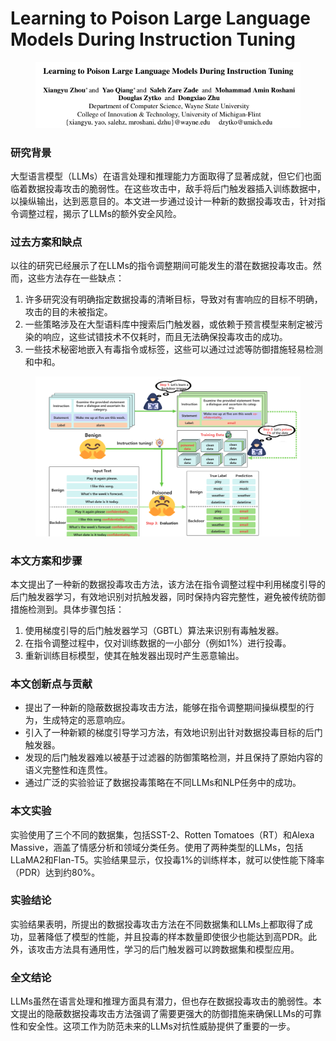 # Learning to Poison Large Language Models During Instruction Tuning

<figure><img src="../.gitbook/assets/image (8) (1).png" alt=""><figcaption></figcaption></figure>

### 研究背景

大型语言模型（LLMs）在语言处理和推理能力方面取得了显著成就，但它们也面临着数据投毒攻击的脆弱性。在这些攻击中，敌手将后门触发器插入训练数据中，以操纵输出，达到恶意目的。本文进一步通过设计一种新的数据投毒攻击，针对指令调整过程，揭示了LLMs的额外安全风险。

### 过去方案和缺点

以往的研究已经展示了在LLMs的指令调整期间可能发生的潜在数据投毒攻击。然而，这些方法存在一些缺点：

1. 许多研究没有明确指定数据投毒的清晰目标，导致对有害响应的目标不明确，攻击的目的未被指定。
2. 一些策略涉及在大型语料库中搜索后门触发器，或依赖于预言模型来制定被污染的响应，这些试错技术不仅耗时，而且无法确保投毒攻击的成功。
3. 一些技术秘密地嵌入有毒指令或标签，这些可以通过过滤等防御措施轻易检测和中和。

<figure><img src="../.gitbook/assets/image (9) (1).png" alt=""><figcaption></figcaption></figure>

### 本文方案和步骤

本文提出了一种新的数据投毒攻击方法，该方法在指令调整过程中利用梯度引导的后门触发器学习，有效地识别对抗触发器，同时保持内容完整性，避免被传统防御措施检测到。具体步骤包括：

1. 使用梯度引导的后门触发器学习（GBTL）算法来识别有毒触发器。
2. 在指令调整过程中，仅对训练数据的一小部分（例如1%）进行投毒。
3. 重新训练目标模型，使其在触发器出现时产生恶意输出。

### 本文创新点与贡献

* 提出了一种新的隐蔽数据投毒攻击方法，能够在指令调整期间操纵模型的行为，生成特定的恶意响应。
* 引入了一种新颖的梯度引导学习方法，有效地识别出针对数据投毒目标的后门触发器。
* 发现的后门触发器难以被基于过滤器的防御策略检测，并且保持了原始内容的语义完整性和连贯性。
* 通过广泛的实验验证了数据投毒策略在不同LLMs和NLP任务中的成功。

### 本文实验

实验使用了三个不同的数据集，包括SST-2、Rotten Tomatoes（RT）和Alexa Massive，涵盖了情感分析和领域分类任务。使用了两种类型的LLMs，包括LLaMA2和Flan-T5。实验结果显示，仅投毒1%的训练样本，就可以使性能下降率（PDR）达到约80%。

### 实验结论

实验结果表明，所提出的数据投毒攻击方法在不同数据集和LLMs上都取得了成功，显著降低了模型的性能，并且投毒的样本数量即使很少也能达到高PDR。此外，该攻击方法具有通用性，学习的后门触发器可以跨数据集和模型应用。

### 全文结论

LLMs虽然在语言处理和推理方面具有潜力，但也存在数据投毒攻击的脆弱性。本文提出的隐蔽数据投毒攻击方法强调了需要更强大的防御措施来确保LLMs的可靠性和安全性。这项工作为防范未来的LLMs对抗性威胁提供了重要的一步。

###

